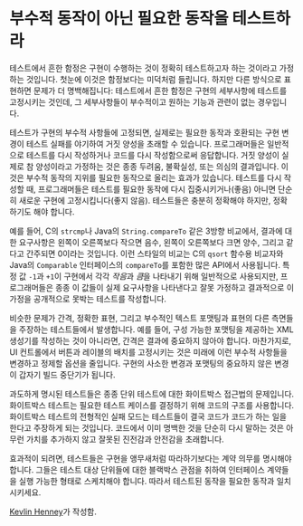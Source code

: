 # 부수적 동작이 아닌 필요한 동작을 테스트하라

테스트에서 흔한 함정은 구현이 수행하는 것이 정확히 테스트하고자 하는 것이라고 가정하는 것입니다. 첫눈에 이것은 함정보다는 미덕처럼 들립니다. 하지만 다른 방식으로 표현하면 문제가 더 명백해집니다: 테스트에서 흔한 함정은 구현의 세부사항에 테스트를 고정시키는 것인데, 그 세부사항들이 부수적이고 원하는 기능과 관련이 없는 경우입니다.

테스트가 구현의 부수적 사항들에 고정되면, 실제로는 필요한 동작과 호환되는 구현 변경이 테스트 실패를 야기하여 거짓 양성을 초래할 수 있습니다. 프로그래머들은 일반적으로 테스트를 다시 작성하거나 코드를 다시 작성함으로써 응답합니다. 거짓 양성이 실제로 참 양성이라고 가정하는 것은 종종 두려움, 불확실성, 또는 의심의 결과입니다. 이것은 부수적 동작의 지위를 필요한 동작으로 올리는 효과가 있습니다. 테스트를 다시 작성할 때, 프로그래머들은 테스트를 필요한 동작에 다시 집중시키거나(좋음) 아니면 단순히 새로운 구현에 고정시킵니다(좋지 않음). 테스트들은 충분히 정확해야 하지만, 정확하기도 해야 합니다.

예를 들어, C의 `strcmp`나 Java의 `String.compareTo` 같은 3방향 비교에서, 결과에 대한 요구사항은 왼쪽이 오른쪽보다 작으면 음수, 왼쪽이 오른쪽보다 크면 양수, 그리고 같다고 간주되면 0이라는 것입니다. 이런 스타일의 비교는 C의 `qsort` 함수용 비교자와 Java의 `Comparable` 인터페이스의 `compareTo`를 포함한 많은 API에서 사용됩니다. 특정 값 `-1`과 `+1`이 구현에서 각각 *작음*과 *큼*을 나타내기 위해 일반적으로 사용되지만, 프로그래머들은 종종 이 값들이 실제 요구사항을 나타낸다고 잘못 가정하고 결과적으로 이 가정을 공개적으로 못박는 테스트를 작성합니다.

비슷한 문제가 간격, 정확한 표현, 그리고 부수적인 텍스트 포맷팅과 표현의 다른 측면들을 주장하는 테스트들에서 발생합니다. 예를 들어, 구성 가능한 포맷팅을 제공하는 XML 생성기를 작성하는 것이 아니라면, 간격은 결과에 중요하지 않아야 합니다. 마찬가지로, UI 컨트롤에서 버튼과 레이블의 배치를 고정시키는 것은 미래에 이런 부수적 사항들을 변경하고 정제할 옵션을 줄입니다. 구현의 사소한 변경과 포맷팅의 중요하지 않은 변경이 갑자기 빌드 중단기가 됩니다.

과도하게 명시된 테스트들은 종종 단위 테스트에 대한 화이트박스 접근법의 문제입니다. 화이트박스 테스트는 필요한 테스트 케이스를 결정하기 위해 코드의 구조를 사용합니다. 화이트박스 테스트의 전형적인 실패 모드는 테스트들이 결국 코드가 코드가 하는 일을 한다고 주장하게 되는 것입니다. 코드에서 이미 명백한 것을 단순히 다시 말하는 것은 아무런 가치를 추가하지 않고 잘못된 진전감과 안전감을 초래합니다.

효과적이 되려면, 테스트들은 구현을 앵무새처럼 따라하기보다는 계약 의무를 명시해야 합니다. 그들은 테스트 대상 단위들에 대한 블랙박스 관점을 취하여 인터페이스 계약들을 실행 가능한 형태로 스케치해야 합니다. 따라서 테스트된 동작을 필요한 동작과 일치시키세요.

[Kevlin Henney](http://programmer.97things.oreilly.com/wiki/index.php/Kevlin_Henney)가 작성함.